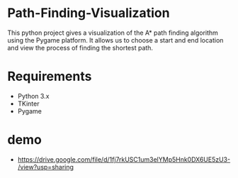 # Path-Finding-Visualization
This python project gives a visualization of the A* path finding algorithm using the Pygame platform. It allows us to choose a start and end location and view the process of finding the shortest path.

# Requirements
- Python 3.x
- TKinter
- Pygame

# demo
- https://drive.google.com/file/d/1fj7rkUSC1um3elYMp5Hnk0DX6UE5zU3-/view?usp=sharing
